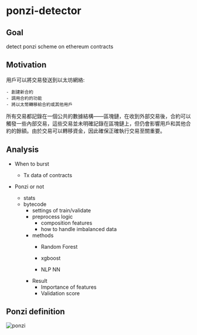 # ponzi-detector

## Goal

detect ponzi scheme on ethereum contracts

## Motivation

用戶可以將交易發送到以太坊網絡:

    - 創建新合約
    - 調用合約的功能
    - 將以太幣轉移給合約或其他用戶

所有交易都記錄在一個公共的數據結構——區塊鏈，在收到外部交易後，合約可以觸發一些內部交易，這些交易並未明確記錄在區塊鏈上，但仍會影響用戶和其他合約的餘額。由於交易可以轉移資金，因此確保正確執行交易至關重要。

## Analysis

- When to burst
  - Tx data of contracts
  
- Ponzi or not
  - stats
  - bytecode
    - settings of train/validate
    - preprocess logic
      - composition features
      - how to handle imbalanced data
    - methods
      - Random Forest
      - xgboost
      
      - NLP NN
    - Result
      - Importance of features  
      - Validation score

## Ponzi definition

![ponzi](https://ars.els-cdn.com/content/image/1-s2.0-S0167739X18301407-gr2_lrg.jpg)
